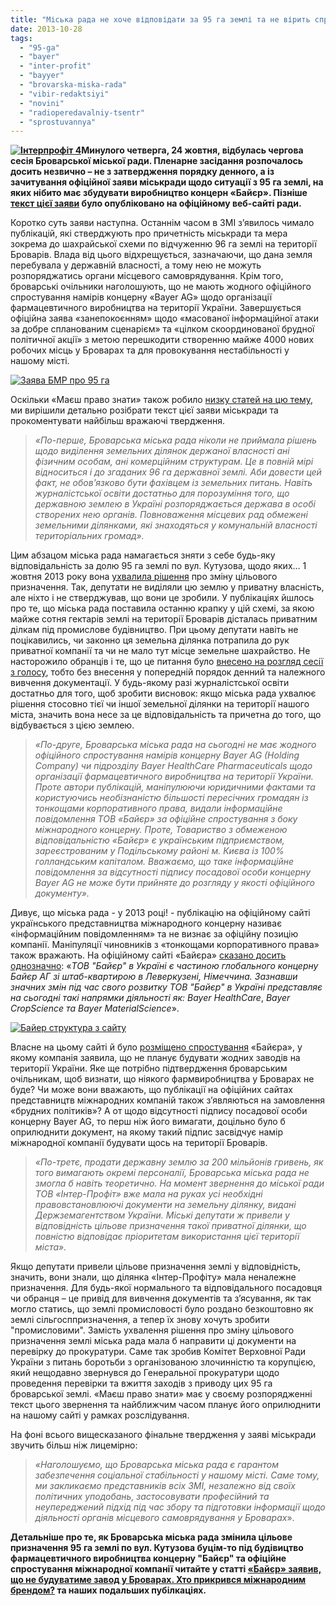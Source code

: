 ```yaml
---
title: "Міська рада не хоче відповідати за 95 га землі та не вірить спростуванням «Байєра»"
date: 2013-10-28
tags: 
  - "95-ga"
  - "bayer"
  - "inter-profit"
  - "bayyer"
  - "brovarska-miska-rada"
  - "vibir-redaktsiyi"
  - "novini"
  - "radioperedavalniy-tsentr"
  - "sprostuvannya"
---
```


**[![Інтерпрофіт 4](https://mpz.brovary.org/wp-content/uploads/2013/10/Interprofit-4.jpg)](https://mpz.brovary.org/wp-content/uploads/2013/10/Interprofit-4.jpg)Минулого четверга, 24 жовтня, відбулась чергова сесія Броварської міської ради. Пленарне засідання розпочалось досить незвично – не з затвердження порядку денного, а із зачитування офіційної заяви міськради щодо ситуації з 95 га землі, на яких нібито має збудувати виробництво концерн «Байєр». Пізніше [текст цієї заяви](http://www.brovary.kiev.ua/of%D1%96ts%D1%96ina-zayava-brovarsko%D1%97-m%D1%96sko%D1%97-radi-z-privodu-%D1%96nformats%D1%96%D1%97-shcho-z%E2%80%99yavilasya-u-zm%D1%96-v%D1%96dnosno-r%D1%96she) було опубліковано на офіційному веб-сайті ради.**

Коротко суть заяви наступна. Останнім часом в ЗМІ з’явилось чимало публікацій, які стверджують про причетність міськради та мера зокрема до шахрайської схеми по відчуженню 96 га землі на території Броварів. Влада від цього відхрещується, зазначаючи, що дана земля перебувала у державній власності, а тому нею не можуть розпоряджатись органи місцевого самоврядування. Крім того, броварські очільники наголошують, що не мають жодного офіційного спростування намірів концерну «Bayer AG» щодо організації фармацевтичного виробництва на території України. Завершується офіційна заява «занепокоєнням» щодо «масованої інформаційної атаки за добре спланованим сценарієм» та «цілком скоординованої брудної політичної акції» з метою перешкодити створенню майже 4000 нових робочих місць у Броварах та для провокування нестабільності у нашому місті.

[![Заява БМР про 95 га](https://mpz.brovary.org/wp-content/uploads/2013/10/Zayava-BMR-pro-95-ga.jpg)](https://mpz.brovary.org/wp-content/uploads/2013/10/Zayava-BMR-pro-95-ga.jpg)

Оскільки «Маєш право знати» також робило [низку статей на цю тему](https://mpz.brovary.org/tag/bayer/), ми вирішили детально розібрати текст цієї заяви міськради та прокоментувати найбільш вражаючі твердження.

> _«По-перше, Броварська міська рада ніколи не приймала рішень щодо виділення земельних ділянок держаної власності ані фізичним особам, ані комерційним структурам. Це в повній мірі відноситься і до згаданих 96 га державної землі. Аби довести цей факт, не обов’язково бути фахівцем із земельних питань. Навіть журналістської освіти достатньо для порозуміння того, що державною землею в Україні розпоряджається держава в особі створених нею органів. Повноваження місцевих рад обмежені земельними ділянками, які знаходяться у комунальній власності територіальних громад»._

Цим абзацом міська рада намагається зняти з себе будь-яку відповідальність за долю 95 га землі по вул. Кутузова, щодо яких… 1 жовтня 2013 року вона [ухвалила рішення](https://mpz.brovary.org/brovarski-deputati-bezkoshtovno-viddali-96-gektariv-pid-budivnitstvo-farmatsevtichnogo-zavodu/) про зміну цільового призначення. Так, депутати не виділяли цю землю у приватну власність, але ніхто і не стверджував, що вони це зробили. У публікаціях йшлось про те, що міська рада поставила останню крапку у цій схемі, за якою майже сотня гектарів землі на території Броварів дісталась приватним ділкам під промислове будівництво. При цьому депутати навіть не поцікавились, чи законно ця земельна ділянка потрапила до рук приватної компанії та чи не мало тут місце земельне шахрайство. Не насторожило обранців і те, що це питання було [внесено на розгляд сесії з голосу](https://mpz.brovary.org/bayyer-zayaviv-shho-ne-buduvatime-zavod-u-brovarah-hto-prikrivsya-mizhnarodnim-brendom-na-sesiyi/), тобто без внесення у попередній порядок денний та належного вивчення документації. У будь-якому разі журналістської освіти достатньо для того, щоб зробити висновок: якщо міська рада ухвалює рішення стосовно тієї чи іншої земельної ділянки на території нашого міста, значить вона несе за це відповідальність та причетна до того, що відбувається з цією землею.

> _«По-друге, Броварська міська рада на сьогодні не має жодного офіційного спростування намірів концерну Bayer AG (Holding Company) чи підрозділу Bayer HealthCare Pharmaceuticals щодо організації фармацевтичного виробництва на території України. Проте автори публікацій, маніпулюючи юридичними фактами та користуючись необізнаністю більшості пересічних громадян із тонкощами корпоративного права, видали інформаційне повідомлення ТОВ «Байєр» за офіційне спростування з боку міжнародного концерну. Проте, Товариство з обмеженою відповідальністю «Байєр» є українським підприємством, зареєстрованим у Подільському районі м. Києва із 100% голландським капіталом. Вважаємо, що таке інформаційне повідомлення за відсутності підпису посадової особи концерну Bayer AG не може бути прийняте до розгляду у якості офіційного документу»._

Дивує, що міська рада - у 2013 році! - публікацію на офіційному сайті українського представництва міжнародного концерну називає «інформаційним повідомленням» та не визнає за офіційну позицію компанії. Маніпуляції чиновників з «тонкощами корпоративного права» також вражають. На офіційному сайті «Байєра» [сказано досить однозначно](http://www.bayer.ua/ebbsc/cms/uk/about/Bayer_in_Ukraine/): «_ТОВ "Байєр" в Україні є частиною глобального концерну Байєр АГ зі штаб-квартирою в Леверкузені, Німеччина. Зазнавши значних змін під час свого розвитку ТОВ "Байєр" в Україні представляє на сьогодні такі напрямки діяльності як:_ _Bayer HealthCare_, _Bayer CropScіence_ _та_ _Bayer MaterіalScіence_».

[![Байер структура з сайту](https://mpz.brovary.org/wp-content/uploads/2013/10/Bayer-struktura-z-saytu.jpg)](https://mpz.brovary.org/wp-content/uploads/2013/10/Bayer-struktura-z-saytu.jpg)

Власне на цьому сайті й було [розміщено спростування](http://www.bayer.ua/ebbsc/cms/uk/news/20131003.html) «Байєра», у якому компанія заявила, що не планує будувати жодних заводів на території України. Яке ще потрібно підтвердження броварським очільникам, щоб визнати, що ніякого фармвиробництва у Броварах не буде? Чи може вони вважають, що публікації на офіційних сайтах представництв міжнародних компаній також з’являються на замовлення «брудних політиків»? А от щодо відсутності підпису посадової особи концерну Bayer AG, то перш ніж його вимагати, доцільно було б оприлюднити документ, на якому такий підпис засвідчує намір міжнародної компанії будувати щось на території Броварів.

> _«По-третє, продати державну землю за 200 мільйонів гривень, як того вимагають окремі персоналії, Броварська міська рада не змогла б навіть теоретично. На момент звернення до міської ради ТОВ «Інтер-Профіт» вже мала на руках усі необхідні правовстановлюючі документи на земельну ділянку, видані Держземагентством України. Міські депутати ж привели у відповідність цільове призначення такої приватної ділянки, що повністю відповідає пріоритетам використання цієї території міста»._

Якщо депутати привели цільове призначення землі у відповідність, значить, вони знали, що ділянка «Інтер-Профіту» мала неналежне призначення. Для будь-якої нормального та відповідального посадовця чи обранця – це привід для вивчення документів та з’ясування, як так могло статись, що землі промисловості було роздано безкоштовно як землі сільгосппризначення, а тепер їх знову хочуть зробити "промисловими". Замість ухвалення рішення про зміну цільового призначення землі міська рада мала б направити ці документи на перевірку до прокуратури. Саме так зробив Комітет Верховної Ради України з питань боротьби з організованою злочинністю та корупцією, який нещодавно звернувся до Генеральної прокуратури щодо проведення перевірки та вжиття заходів з приводу цих 95 га броварської землі. «Маєш право знати» має у своєму розпорядженні текст цього звернення та найближчим часом планує його оприлюднити на нашому сайті у рамках розслідування.

На фоні всього вищесказаного фінальне твердження у заяві міськради звучить більш ніж лицемірно:

> _«Наголошуємо, що Броварська міська рада є гарантом забезпечення соціальної стабільності у нашому місті. Саме тому, ми закликаємо представників всіх ЗМІ, незалежно від своїх політичних уподобань, застосовувати професійний та неупереджений підхід під час збору та підготовки інформації щодо діяльності органів місцевого самоврядування у Броварах_».

**Детальніше про те, як Броварська міська рада змінила цільове призначення 95 га землі по вул. Кутузова буцім-то під будівицтво фармацевтичного виробництва концерну "Байєр" та офіційне спростування міжнародної компанії читайте у статті [«Байєр» заявив, що не будуватиме завод у Броварах. Хто прикрився міжнародним брендом?](https://mpz.brovary.org/bayyer-zayaviv-shho-ne-buduvatime-zavod-u-brovarah-hto-prikrivsya-mizhnarodnim-brendom-na-sesiyi/) та наших подальших пубілкаціях.**

